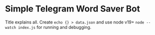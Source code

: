 # Simple Telegram Word Saver Bot
Title explains all. Create `echo {} > data.json` and use node v19+ `node --watch index.js` for running and debugging.